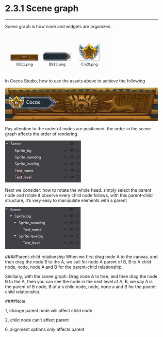 # 2.3.1 Scene graph
---

Scene graph is how node and widgets are organized.

![Image](res/image038.png)
 
In Cocos Studio, how to use the assets above to achieve the following

![Image](res/image039.png)
 
Pay attention to the order of nodes are positioned, the order in the scene graph affects the order of rendering.

![Image](res/image040.png)
 
Next we consider: how to rotate the whole head. simply select the parent node and rotate it,observe every child node follows, with this parent-child structure, it’s very easy to manipulate elements with a parent

![Image](res/image041.jpg)
 

####Parent-child relationship
When we first drag node A to the canvas, and then drag the node B to the A, we call for node A parent of B, B to A child node, node, node A and B for the parent-child relationship.

Similarly, with the scene graph: Drag node A to tree, and then drag the node B to the A, then you can see the node in the next level of A, B, we say A is the parent of B node, B of a's child node, node, node a and B for the parent-child relationship.
  
####Note:

1, change parent node will affect child node

2, child node can’t affect parent

6, alignment options only affects parent

